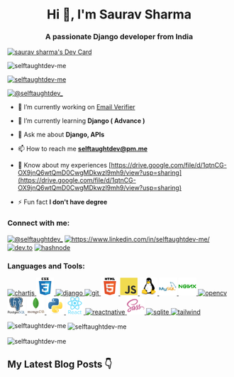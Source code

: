 <h1 align="center">Hi 👋, I'm Saurav Sharma</h1>
<h3 align="center">A passionate Django developer from India</h3>

<a href="https://app.daily.dev/sauravsharma"><img src="https://api.daily.dev/devcards/4e03763856514e05aec22380584985ad.png?r=qxz" width="400" alt="saurav sharma's Dev Card"/></a>

<p align="left"> <img src="https://komarev.com/ghpvc/?username=selftaughtdev-me&label=Profile%20views&color=0e75b6&style=flat" alt="selftaughtdev-me" /> </p>

<p align="left"> <a href="https://github.com/ryo-ma/github-profile-trophy"><img src="https://github-profile-trophy.vercel.app/?username=selftaughtdev-me" alt="selftaughtdev-me" /></a> </p>

<p align="left"> <a href="https://twitter.com/selftaughtdev_" target="blank"><img src="https://img.shields.io/twitter/follow/selftaughtdev_?logo=twitter&style=for-the-badge" alt="@selftaughtdev_" /></a> </p>

- 🔭 I’m currently working on [Email Verifier](https://emailverifier.co/)

- 🌱 I’m currently learning **Django ( Advance )**

- 💬 Ask me about **Django, APIs**

- 📫 How to reach me **selftaughtdev@pm.me**

- 📄 Know about my experiences [https://drive.google.com/file/d/1qtnCG-OX9jnQ6wtQmD0CwgMDkwzl9mh9/view?usp=sharing](https://drive.google.com/file/d/1qtnCG-OX9jnQ6wtQmD0CwgMDkwzl9mh9/view?usp=sharing)

- ⚡ Fun fact **I don't have degree**

<h3 align="left">Connect with me:</h3>
<p align="left">
<a href="https://twitter.com/@selftaughtdev_" target="blank"><img align="center" src="https://raw.githubusercontent.com/rahuldkjain/github-profile-readme-generator/master/src/images/icons/Social/twitter.svg" alt="@selftaughtdev_" height="30" width="40" /></a>
<a href="https://linkedin.com/in/selftaughtdev-me/" target="blank"><img align="center" src="https://raw.githubusercontent.com/rahuldkjain/github-profile-readme-generator/master/src/images/icons/Social/linked-in-alt.svg" alt="https://www.linkedin.com/in/selftaughtdev-me/" height="30" width="40" /></a>
<a href="https://dev.to/selftaughtdev" target="blank"><img align="center" src="https://dev-to-uploads.s3.amazonaws.com/uploads/logos/resized_logo_UQww2soKuUsjaOGNB38o.png" alt="dev.to" height="30" width="40" /></a>
  <a href="https://hashnode.com/@selftaughtdev" target="blank"><img align="center" src="https://cdn.svarun.dev/common/hashnode/icon.png" alt="hashnode" height="30" width="40" /></a>
</p>

<h3 align="left">Languages and Tools:</h3>
<p align="left"> <a href="https://www.chartjs.org" target="_blank" rel="noreferrer"> <img src="https://www.chartjs.org/media/logo-title.svg" alt="chartjs" width="40" height="40"/> </a> <a href="https://www.w3schools.com/css/" target="_blank" rel="noreferrer"> <img src="https://raw.githubusercontent.com/devicons/devicon/master/icons/css3/css3-original-wordmark.svg" alt="css3" width="40" height="40"/> </a> <a href="https://www.djangoproject.com/" target="_blank" rel="noreferrer"> <img src="https://cdn.worldvectorlogo.com/logos/django.svg" alt="django" width="40" height="40"/> </a> <a href="https://git-scm.com/" target="_blank" rel="noreferrer"> <img src="https://www.vectorlogo.zone/logos/git-scm/git-scm-icon.svg" alt="git" width="40" height="40"/> </a> <a href="https://www.w3.org/html/" target="_blank" rel="noreferrer"> <img src="https://raw.githubusercontent.com/devicons/devicon/master/icons/html5/html5-original-wordmark.svg" alt="html5" width="40" height="40"/> </a> <a href="https://developer.mozilla.org/en-US/docs/Web/JavaScript" target="_blank" rel="noreferrer"> <img src="https://raw.githubusercontent.com/devicons/devicon/master/icons/javascript/javascript-original.svg" alt="javascript" width="40" height="40"/> </a> <a href="https://www.linux.org/" target="_blank" rel="noreferrer"> <img src="https://raw.githubusercontent.com/devicons/devicon/master/icons/linux/linux-original.svg" alt="linux" width="40" height="40"/> </a> <a href="https://www.mysql.com/" target="_blank" rel="noreferrer"> <img src="https://raw.githubusercontent.com/devicons/devicon/master/icons/mysql/mysql-original-wordmark.svg" alt="mysql" width="40" height="40"/> </a> <a href="https://www.nginx.com" target="_blank" rel="noreferrer"> <img src="https://raw.githubusercontent.com/devicons/devicon/master/icons/nginx/nginx-original.svg" alt="nginx" width="40" height="40"/> </a> <a href="https://opencv.org/" target="_blank" rel="noreferrer"> <img src="https://www.vectorlogo.zone/logos/opencv/opencv-icon.svg" alt="opencv" width="40" height="40"/> </a> <a href="https://www.postgresql.org" target="_blank" rel="noreferrer"> <img src="https://raw.githubusercontent.com/devicons/devicon/master/icons/postgresql/postgresql-original-wordmark.svg" alt="postgresql" width="40" height="40"/> </a><a href="https://www.mongodb.com/" target="_blank" rel="noreferrer"> <img src="https://raw.githubusercontent.com/devicons/devicon/master/icons/mongodb/mongodb-original-wordmark.svg" alt="mongodb" width="40" height="40"/> </a>  <a href="https://www.python.org" target="_blank" rel="noreferrer"> <img src="https://raw.githubusercontent.com/devicons/devicon/master/icons/python/python-original.svg" alt="python" width="40" height="40"/> </a> <a href="https://reactjs.org/" target="_blank" rel="noreferrer"> <img src="https://raw.githubusercontent.com/devicons/devicon/master/icons/react/react-original-wordmark.svg" alt="react" width="40" height="40"/> </a> <a href="https://reactnative.dev/" target="_blank" rel="noreferrer"> <img src="https://reactnative.dev/img/header_logo.svg" alt="reactnative" width="40" height="40"/> </a> <a href="https://sass-lang.com" target="_blank" rel="noreferrer"> <img src="https://raw.githubusercontent.com/devicons/devicon/master/icons/sass/sass-original.svg" alt="sass" width="40" height="40"/> </a> <a href="https://www.sqlite.org/" target="_blank" rel="noreferrer"> <img src="https://www.vectorlogo.zone/logos/sqlite/sqlite-icon.svg" alt="sqlite" width="40" height="40"/> </a> <a href="https://tailwindcss.com/" target="_blank" rel="noreferrer"> <img src="https://www.vectorlogo.zone/logos/tailwindcss/tailwindcss-icon.svg" alt="tailwind" width="40" height="40"/> </a> </p>

<p><img align="left" src="https://github-readme-stats.vercel.app/api/top-langs?username=selftaughtdev-me&show_icons=true&locale=en&layout=compact" alt="selftaughtdev-me" /></p>

<p>&nbsp;<img align="center" src="https://github-readme-stats.vercel.app/api?username=selftaughtdev-me&show_icons=true&locale=en" alt="selftaughtdev-me" /></p>

<p><img align="center" src="https://github-readme-streak-stats.herokuapp.com/?user=selftaughtdev-me&" alt="selftaughtdev-me" /></p>

## My Latest Blog Posts 👇

 <!-- BLOG-POST-LIST:START --> <!-- BLOG-POST-LIST:END -->
